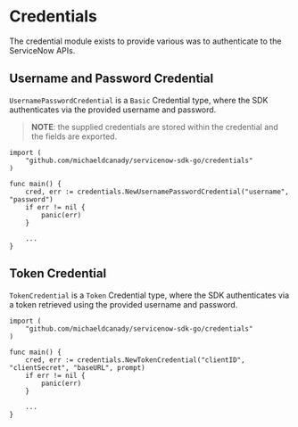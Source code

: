 # Credentials

The credential module exists to provide various was to authenticate to the ServiceNow APIs.

## Username and Password Credential

`UsernamePasswordCredential` is a `Basic` Credential type, where the SDK authenticates via the provided username and password.

> **NOTE**: the supplied credentials are stored within the credential and the fields are exported.

```golang
import (
    "github.com/michaeldcanady/servicenow-sdk-go/credentials"
)

func main() {
    cred, err := credentials.NewUsernamePasswordCredential("username", "password")
    if err != nil {
        panic(err)
    }

    ...
}
```

## Token Credential

`TokenCredential` is a `Token` Credential type, where the SDK authenticates via a token retrieved using the provided username and password.

```golang
import (
    "github.com/michaeldcanady/servicenow-sdk-go/credentials"
)

func main() {
    cred, err := credentials.NewTokenCredential("clientID", "clientSecret", "baseURL", prompt)
    if err != nil {
        panic(err)
    }

    ...
}
```
